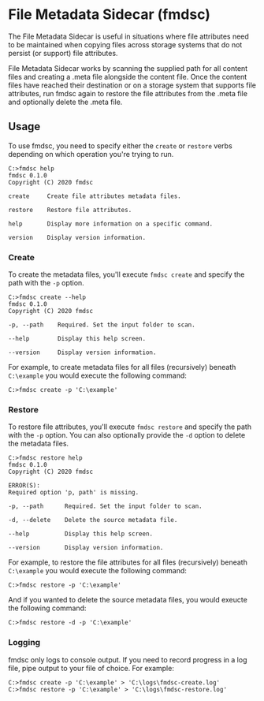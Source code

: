# File Metadata Sidecar (fmdsc)

The File Metadata Sidecar is useful in situations where file attributes need to be maintained when copying files across storage systems that do not persist (or support) file attributes.

File Metadata Sidecar works by scanning the supplied path for all content files and creating a .meta file alongside the content file. Once the content files have reached their destination or on a storage system that supports file attributes, run fmdsc again to restore the file attributes from the .meta file and optionally delete the .meta file.

## Usage

To use fmdsc, you need to specify either the `create` or `restore` verbs depending on which operation you're trying to run.

````
C:>fmdsc help
fmdsc 0.1.0
Copyright (C) 2020 fmdsc

create     Create file attributes metadata files.

restore    Restore file attributes.

help       Display more information on a specific command.

version    Display version information.
````

### Create

To create the metadata files, you'll execute `fmdsc create` and specify the path with the `-p` option.

````
C:>fmdsc create --help
fmdsc 0.1.0
Copyright (C) 2020 fmdsc

-p, --path    Required. Set the input folder to scan.

--help        Display this help screen.

--version     Display version information.
````

For example, to create metadata files for all files (recursively) beneath `C:\example` you would execute the following command:

````
C:>fmdsc create -p 'C:\example'
````

### Restore

To restore file attributes, you'll execute `fmdsc restore` and specify the path with the `-p` option. You can also optionally provide the `-d` option to delete the metadata files.

````
C:>fmdsc restore help
fmdsc 0.1.0
Copyright (C) 2020 fmdsc

ERROR(S):
Required option 'p, path' is missing.

-p, --path      Required. Set the input folder to scan.

-d, --delete    Delete the source metadata file.

--help          Display this help screen.

--version       Display version information.
````

For example, to restore the file attributes for all files (recursively) beneath `C:\example` you would execute the following command:

````
C:>fmdsc restore -p 'C:\example'
````

And if you wanted to delete the source metadata files, you would exeucte the following command:

````
C:>fmdsc restore -d -p 'C:\example'
````

### Logging

fmdsc only logs to console output. If you need to record progress in a log file, pipe output to your file of choice. For example:

````
C:>fmdsc create -p 'C:\example' > 'C:\logs\fmdsc-create.log'
C:>fmdsc restore -p 'C:\example' > 'C:\logs\fmdsc-restore.log'
````